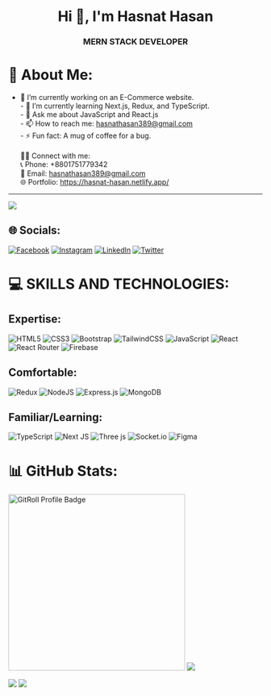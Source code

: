 <h1 align="center">Hi 👋, I'm Hasnat Hasan</h1>
<h3 align="center">MERN STACK DEVELOPER</h3>

# 💫 About Me:
- 🔭 I’m currently working on an E-Commerce website.<br>- 🌱 I’m currently learning Next.js, Redux, and TypeScript.<br>- 💬 Ask me about JavaScript and React.js<br>- 📫 How to reach me: hasnathasan389@gmail.com<br>- ⚡ Fun fact: A mug of coffee for a bug.<br><br>👨‍💼 Connect with me:<br>📞 Phone: +8801751779342<br>📧 Email: hasnathasan389@gmail.com<br>🌐 Portfolio: https://hasnat-hasan.netlify.app/

---
[![](https://visitcount.itsvg.in/api?id=Hasnathasan&icon=0&color=3)](https://visitcount.itsvg.in)<br>

## 🌐 Socials:
[![Facebook](https://img.shields.io/badge/Facebook-%231877F2.svg?logo=Facebook&logoColor=white)](https://www.facebook.com/profile.php?id=100076435238895) [![Instagram](https://img.shields.io/badge/Instagram-%23E4405F.svg?logo=Instagram&logoColor=white)](https://instagram.com/_hasnat_hasan_) [![LinkedIn](https://img.shields.io/badge/LinkedIn-%230077B5.svg?logo=linkedin&logoColor=white)](https://www.linkedin.com/in/hasnat-hasan-765486280/) [![Twitter](https://img.shields.io/badge/Twitter-%231DA1F2.svg?logo=Twitter&logoColor=white)](https://twitter.com/Hasnat_Hasan_) 


# 💻 SKILLS AND TECHNOLOGIES:

## Expertise:
![HTML5](https://img.shields.io/badge/html5-%23E34F26.svg?style=for-the-badge&logo=html5&logoColor=white) ![CSS3](https://img.shields.io/badge/css3-%231572B6.svg?style=for-the-badge&logo=css3&logoColor=white) ![Bootstrap](https://img.shields.io/badge/bootstrap-%238511FA.svg?style=for-the-badge&logo=bootstrap&logoColor=white) ![TailwindCSS](https://img.shields.io/badge/tailwindcss-%2338B2AC.svg?style=for-the-badge&logo=tailwind-css&logoColor=white) ![JavaScript](https://img.shields.io/badge/javascript-%23323330.svg?style=for-the-badge&logo=javascript&logoColor=%23F7DF1E) ![React](https://img.shields.io/badge/react-%2320232a.svg?style=for-the-badge&logo=react&logoColor=%2361DAFB) ![React Router](https://img.shields.io/badge/React_Router-CA4245?style=for-the-badge&logo=react-router&logoColor=white) ![Firebase](https://img.shields.io/badge/Firebase-039BE5?style=for-the-badge&logo=Firebase&logoColor=white) 

## Comfortable:
![Redux](https://img.shields.io/badge/redux-%23593d88.svg?style=for-the-badge&logo=redux&logoColor=white) ![NodeJS](https://img.shields.io/badge/node.js-6DA55F?style=for-the-badge&logo=node.js&logoColor=white) ![Express.js](https://img.shields.io/badge/express.js-%23404d59.svg?style=for-the-badge&logo=express&logoColor=%2361DAFB) ![MongoDB](https://img.shields.io/badge/MongoDB-%234ea94b.svg?style=for-the-badge&logo=mongodb&logoColor=white)  

## Familiar/Learning:
![TypeScript](https://img.shields.io/badge/typescript-%23007ACC.svg?style=for-the-badge&logo=typescript&logoColor=white) ![Next JS](https://img.shields.io/badge/Next-black?style=for-the-badge&logo=next.js&logoColor=white) ![Three js](https://img.shields.io/badge/threejs-black?style=for-the-badge&logo=three.js&logoColor=white)  ![Socket.io](https://img.shields.io/badge/Socket.io-black?style=for-the-badge&logo=socket.io&badgeColor=010101) ![Figma](https://img.shields.io/badge/figma-%23F24E1E.svg?style=for-the-badge&logo=figma&logoColor=white)  

# 📊 GitHub Stats:
<a href="https://gitroll.io/profile/uhmUGefshr9Zv471nkJCxGHvYZ5q1" target="_blank"><img style='width: 350px' src="https://gitroll.io/api/badges/profiles/v1/uhmUGefshr9Zv471nkJCxGHvYZ5q1" alt="GitRoll Profile Badge"/></a> 
![](https://github-readme-stats.vercel.app/api?username=Hasnathasan&theme=dark&hide_border=false&include_all_commits=false&count_private=false)

![](https://github-readme-streak-stats.herokuapp.com/?user=Hasnathasan&theme=dark&hide_border=false)
![](https://github-readme-stats.vercel.app/api/top-langs/?username=Hasnathasan&theme=dark&hide_border=false&include_all_commits=false&count_private=false&layout=compact)








